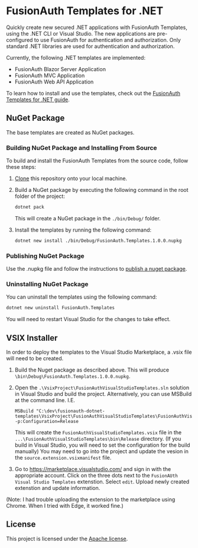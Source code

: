 # FusionAuth Templates for .NET
Quickly create new secured .NET applications with FusionAuth Templates, using the .NET CLI or Visual Studio. The new applications are pre-configured to use FusionAuth for authentication and authorization. Only standard .NET libraries are used for authentication and authorization.

Currently, the following .NET templates are implemented:

* FusionAuth Blazor Server Application
* FusionAuth MVC Application
* FusionAuth Web API Application

To learn how to install and use the templates, check out the [FusionAuth Templates for .NET guide](https://fusionauth.io/docs/v1/tech/client-libraries/netcore).

## NuGet Package

The base templates are created as NuGet packages.

### Building NuGet Package and Installing From Source

To build and install the FusionAuth Templates from the source code, follow these steps:

1. [Clone](https://docs.github.com/en/repositories/creating-and-managing-repositories/cloning-a-repository) this repository onto your local machine.

2. Build a NuGet package by executing the following command in the root folder of the project:

   ```bash
   dotnet pack
   ```

   This will create a NuGet package in the `./bin/Debug/` folder.

3. Install the templates by running the following command:

   ```bash
   dotnet new install ./bin/Debug/FusionAuth.Templates.1.0.0.nupkg
   ```

### Publishing NuGet Package

Use the .nupkg file and follow the instructions to [publish a nuget package](https://learn.microsoft.com/en-us/nuget/nuget-org/publish-a-package).

### Uninstalling NuGet Package

You can uninstall the templates using the following command:

   ```bash
   dotnet new uninstall FusionAuth.Templates
   ```
You will need to restart Visual Studio for the changes to take effect.

## VSIX Installer

In order to deploy the templates to the Visual Studio Marketplace, a .vsix file will need to be created.

1. Build the Nuget package as described above. This will produce `\bin\Debug\FusionAuth.Templates.1.0.0.nupkg`.
   
2. Open the `.\VsixProject\FusionAuthVisualStudioTemplates.sln` solution in Visual Studio and build the project. Alternatively, you can use MSBuild at the command line.
   I.E.
   ```
   MSBuild "C:\dev\fusionauth-dotnet-templates\VsixProject\FusionAuthVisualStudioTemplates\FusionAuthVisualStudioTemplates.csproj" -p:Configuration=Release
   ```
   This will create the `FusionAuthVisualStudioTemplates.vsix` file in the `...\FusionAuthVisualStudioTemplates\bin\Release` directory. (If you build in Visual Studio, you will need to set the configuration for the build manually) You may need to go into the project and update the vesion in the `source.extension.vsixmanifest` file.
   
3. Go to https://marketplace.visualstudio.com/ and sign in with the appropriate account. Click on the three dots next to the `FusionAUth Visual Studio Templates` extenstion. Select `edit`. Upload newly created extenstion and update information.

(Note: I had trouble uploading the extension to the marketplace using Chrome. When I tried with Edge, it worked fine.)

## License

This project is licensed under the [Apache license](License.txt).

